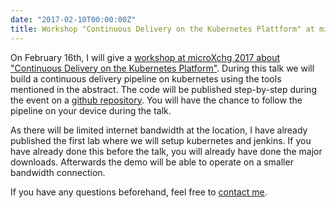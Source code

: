 ```yaml
---
date: "2017-02-10T00:00:00Z"
title: Workshop "Continuous Delivery on the Kubernetes Plattform" at microXchg 2017
---
```


On February 16th, I will give a [workshop at microXchg 2017 about "Continuous Delivery on the Kubernetes Platform"](http://sched.co/93vH). During this talk we will build a continuous delivery pipeline on kubernetes using the tools mentioned in the abstract. The code will be published step-by-step during the event on a [github repository](https://github.com/nbyl/cd-workshop-demo). You will have the chance to follow the pipeline on your device during the talk.

 As there will be limited internet bandwidth at the location, I have already published the first lab where we will setup kubernetes and jenkins. If you have already done this before the talk, you will already have done the major downloads. Afterwards the demo will be able to operate on a smaller bandwidth connection.

  If you have any questions beforehand, feel free to [contact me](https://about.me/nicolasbyl).
